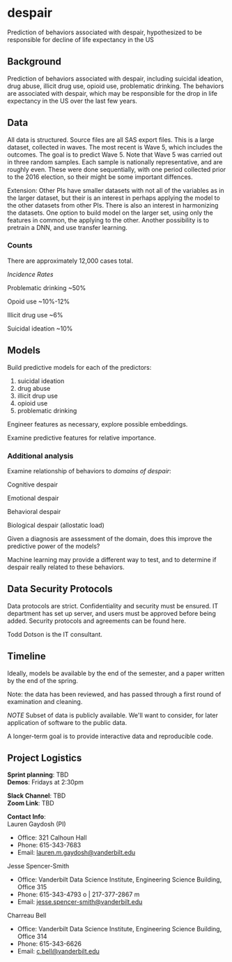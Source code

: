 # despair
Prediction of behaviors associated with despair, hypothesized to be responsible for decline of life expectancy in the US

## Background

Prediction of behaviors associated with despair, including suicidal ideation, drug abuse, illicit drug use, opioid use, problematic drinking. The behaviors are associated with despair, which may be responsible for the drop in life expectancy in the US over the last few years. 

## Data

All data is structured. Source files are all SAS export files. This is a large dataset, collected in waves. The most recent is Wave 5, which includes the outcomes. The goal is to predict Wave 5. Note that Wave 5 was carried out in three random samples. Each sample is nationally representative, and are roughly even. These were done sequentially, with one period collected prior to the 2016 election, so their might be some important diffences. 

Extension: Other PIs have smaller datasets with not all of the variables as in the larger dataset, but their is an interest in perhaps applying the model to the other datasets from other PIs. There is also an interest in harmonizing the datasets. One option to build model on the larger set, using only the features in common, the applying to the other. Another possibility is to pretrain a DNN, and use transfer learning.


### Counts

There are approximately 12,000 cases total. 

*Incidence Rates*

Problematic drinking ~50%

Opoid use ~10%-12%

Illicit drug use ~6%

Suicidal ideation ~10%

## Models

Build predictive models for each of the predictors: 

1. suicidal ideation
2. drug abuse
3. illicit drup use
4. opioid use
5. problematic drinking

Engineer features as necessary, explore possible embeddings. 

Examine predictive features for relative importance.

### Additional analysis

Examine relationship of behaviors to *domains of despair*:

Cognitive despair

Emotional despair

Behavioral despair

Biological despair (allostatic load)

Given a diagnosis are assessment of the domain, does this improve the predictive power of the models?

Machine learning may provide a different way to test, and to determine if despair really related to these behaviors.

## Data Security Protocols

Data protocols are strict. Confidentiality and security must be ensured. IT department has set up server, and users must be approved before being added. Security protocols and agreements can be found here.  

Todd Dotson is the IT consultant. 

## Timeline

Ideally, models be available by the end of the semester, and a paper written by the end of the spring. 

Note: the data has been reviewed, and has passed through a first round of examination and cleaning.

*NOTE*
Subset of data is publicly available. We'll want to consider, for later application of software to the public data. 

A longer-term goal is to provide interactive data and reproducible code.

## Project Logistics
**Sprint planning**: TBD  
**Demos**: Fridays at 2:30pm

**Slack Channel**: TBD  
**Zoom Link**: TBD

**Contact Info**:  
Lauren Gaydosh (PI) 
  + Office: 321 Calhoun Hall
  + Phone: 615-343-7683
  + Email: [lauren.m.gaydosh@vanderbilt.edu](lauren.m.gaydosh@vanderbilt.edu)
  
Jesse Spencer-Smith  
  + Office: Vanderbilt Data Science Institute, Engineering Science Building, Office 315
  + Phone: 615-343-4793 o | 217-377-2867 m
  + Email: [jesse.spencer-smith@vanderbilt.edu](jesse.spencer-smith@vanderbilt.edu)

Charreau Bell  
   + Office: Vanderbilt Data Science Institute, Engineering Science Building, Office 314
   + Phone: 615-343-6626
   + Email: [c.bell@vanderbilt.edu](c.bell@vanderbilt.edu)
